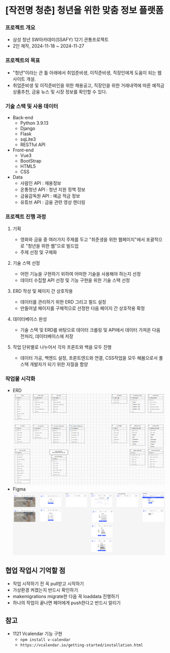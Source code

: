 # [작전명 청춘] 청년을 위한 맞춤 정보 플랫폼

### 프로젝트 개요
- 삼성 청년 SW아카데미(SSAFY) 12기 관통프로젝트
- 2인 제작, 2024-11-18 ~ 2024-11-27

### 프로젝트의 목표
- "청년"이라는 큰 틀 아래에서 취업준비생, 이직준비생, 직장인에게 도움이 되는 웹사이트 개설.
- 취업준비생 및 이직준비인을 위한 채용공고, 직장인을 위한 거래내역에 따른 예적금 상품추천, 금융 뉴스 및 시장 정보를 확인할 수 있다.

### 기술 스택 및 사용 데이터
- Back-end
    - Python 3.9.13
    - Django
    - Flask
    - sqLite3
    - RESTful API
- Front-end
    - Vue3
    - BootStrap
    - HTML5
    - CSS
- Data
    - 사람인 API : 채용정보
    - 온통청년 API : 청년 지원 정책 정보
    - 금융감독원 API : 예금 적금 정보
    - 유튜브 API : 금융 관련 영상 렌더링

### 프로젝트 진행 과정
1. 기획
    - 영화와 금융 중 여러가지 주제를 두고 "취준생을 위한 웹페이지"에서 포괄적으로 "청년을 위한 웹"으로 빌드업
    - 주제 선정 및 구체화

2. 기술 스택 선정
    - 어떤 기능을 구현하기 위하여 어떠한 기술을 사용해야 하는지 선정
    - 데이터 수집할 API 선정 및 기능 구현을 위한 기술 스택 선정

3. ERD 작성 및 페이지 간 상호작용
    - 데이터를 관리하기 위한 ERD 그리고 필드 설정
    - 만들어낼 페이지를 구체적으로 선정한 다음 페이지 간 상호작용 확정

4. 데이터베이스 완성
    - 기술 스택 및 ERD를 바탕으로 데이터 크롤링 및 API에서 데이터 가져온 다음 전처리, 데이터베이스에 저장

5. 작업 단위별로 나누어서 각자 프론트와 백을 모두 진행
    - 데이터 가공, 백엔드 설정, 프론트엔드와 연결, CSS작업을 모두 해봄으로서 풀스택 개발자가 되기 위한 자질을 함양

### 작업물 시각화
- ERD
![alt text](readme_data/erd.png)
- Figma
![alt text](image.png)

## 협업 작업시 기억할 점
- 작업 시작하기 전 꼭 pull받고 시작하기
- 가상환경 켜졌는지 반드시 확인하기
- makemigrations migrate한 다음 꼭 loaddata 진행하기
- 하나의 작업이 끝나면 페어에게 push한다고 반드시 알리기

## 참고
- 1121 Vcalendar 기능 구현
    - `npm install v-calendar`
    - `https://vcalendar.io/getting-started/installation.html`